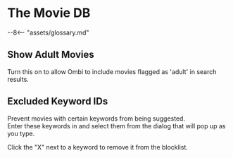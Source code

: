 # The Movie DB

 --8<-- "assets/glossary.md"

## Show Adult Movies

Turn this on to allow Ombi to include movies flagged as 'adult' in search results.  

## Excluded Keyword IDs

Prevent movies with certain keywords from being suggested.  
Enter these keywords in and select them from the dialog that will pop up as you type.

Click the "X" next to a keyword to remove it from the blocklist.
